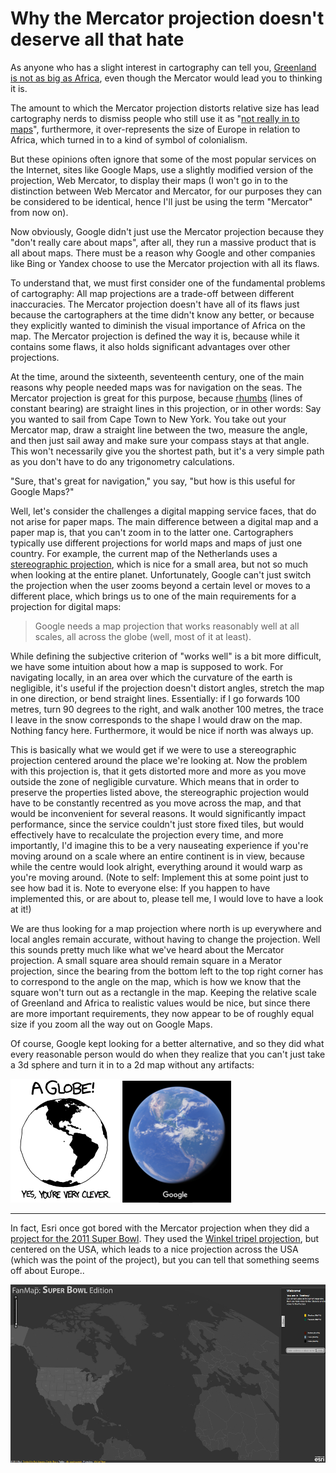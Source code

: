 # Why the Mercator projection doesn't deserve all that hate

As anyone who has a slight interest in cartography can tell you, [Greenland is not as big as Africa](http://thetruesize.com/), even though the Mercator would lead you to thinking it is.

The amount to which the Mercator projection distorts relative size has lead cartography nerds to dismiss people who still use it as "[not really in to maps](https://www.xkcd.com/977/)", furthermore, it over-represents the size of Europe in relation to Africa, which turned in to a kind of symbol of colonialism.

But these opinions often ignore that some of the most popular services on the Internet, sites like Google Maps, use a slightly modified version of the projection, Web Mercator, to display their maps (I won't go in to the distinction between Web Mercator and Mercator, for our purposes they can be considered to be identical, hence I'll just be using the term "Mercator" from now on).

Now obviously, Google didn't just use the Mercator projection because they "don't really care about maps", after all, they run a massive product that is all about maps. There must be a reason why Google and other companies like Bing or Yandex choose to use the Mercator projection with all its flaws.

To understand that, we must first consider one of the fundamental problems of cartography: All map projections are a trade-off between different inaccuracies. The Mercator projection doesn't have all of its flaws just because the cartographers at the time didn't know any better, or because they explicitly wanted to diminish the visual importance of Africa on the map. The Mercator projection is defined the way it is, because while it contains some flaws, it also holds significant advantages over other projections.

At the time, around the sixteenth, seventeenth century, one of the main reasons why people needed maps was for navigation on the seas. The Mercator projection is great for this purpose, because [rhumbs](https://en.wikipedia.org/wiki/Rhumb_line) (lines of constant bearing) are straight lines in this projection, or in other words: Say you wanted to sail from Cape Town to New York. You take out your Mercator map, draw a straight line between the two, measure the angle, and then just sail away and make sure your compass stays at that angle. This won't necessarily give you the shortest path, but it's a very simple path as you don't have to do any trigonometry calculations.

"Sure, that's great for navigation," you say, "but how is this useful for Google Maps?"

Well, let's consider the challenges a digital mapping service faces, that do not arise for paper maps. The main difference between a digital map and a paper map is, that you can't zoom in to the latter one. Cartographers typically use different projections for world maps and maps of just one country. For example, the current map of the Netherlands uses a [stereographic projection](https://en.wikipedia.org/wiki/Stereographic_projection), which is nice for a small area, but not so much when looking at the entire planet. Unfortunately, Google can't just switch the projection when the user zooms beyond a certain level or moves to a different place, which brings us to one of the main requirements for a projection for digital maps:

> Google needs a map projection that works reasonably well at all scales, all across the globe (well, most of it at least).

While defining the subjective criterion of "works well" is a bit more difficult, we have some intuition about how a map is supposed to work. For navigating locally, in an area over which the curvature of the earth is negligible, it's useful if the projection doesn't distort angles, stretch the map in one direction, or bend straight lines. Essentially: if I go forwards 100 metres, turn 90 degrees to the right, and walk another 100 metres, the trace I leave in the snow corresponds to the shape I would draw on the map. Nothing fancy here. Furthermore, it would be nice if north was always up.

This is basically what we would get if we were to use a stereographic projection centered around the place we're looking at. Now the problem with this projection is, that it gets distorted more and more as you move outside the zone of negligible curvature. Which means that in order to preserve the properties listed above, the stereographic projection would have to be constantly recentred as you move across the map, and that would be inconvenient for several reasons. It would significantly impact performance, since the service couldn't just store fixed tiles, but would effectively have to recalculate the projection every time, and more importantly, I'd imagine this to be a very nauseating experience if you're moving around on a scale where an entire continent is in view, because while the centre would look alright, everything around it would warp as you're moving around. (Note to self: Implement this at some point just to see how bad it is. Note to everyone else: If you happen to have implemented this, or are about to, please tell me, I would love to have a look at it!)

We are thus looking for a map projection where north is up everywhere and local angles remain accurate, without having to change the projection. Well this sounds pretty much like what we've heard about the Mercator projection. A small square area should remain square in a Merator projection, since the bearing from the bottom left to the top right corner has to correspond to the angle on the map, which is how we know that the square won't turn out as a rectangle in the map. Keeping the relative scale of Greenland and Africa to realistic values would be nice, but since there are more important requirements, they now appear to be of roughly equal size if you zoom all the way out on Google Maps.

Of course, Google kept looking for a better alternative, and so they did what every reasonable person would do when they realize that you can't just take a 3d sphere and turn it in to a 2d map without any artifacts:

![xkcd.com/977](globe.png)
![©2017 Google](google.png)


---

In fact, Esri once got bored with the Mercator projection when they did a [project for the 2011 Super Bowl](https://blogs.esri.com/esri/arcgis/2011/02/18/an-alternative-to-web-mercator-winkle-triple/). They used the [Winkel tripel projection](https://en.wikipedia.org/wiki/Winkel_tripel_projection), but centered on the USA, which leads to a nice projection across the USA (which was the point of the project), but you can tell that something seems off about Europe..

![Esri Super Bowl Map](esri.png)

